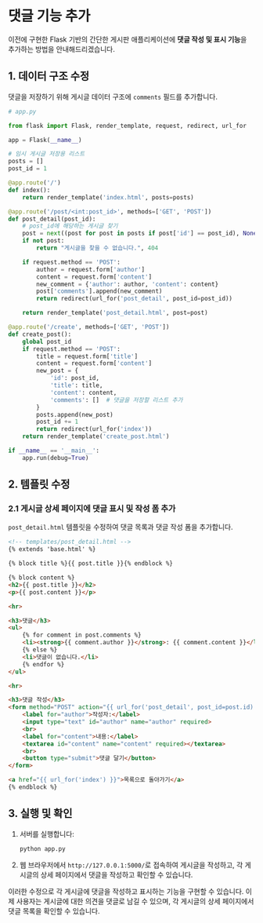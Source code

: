 # 댓글 기능 추가

이전에 구현한 Flask 기반의 간단한 게시판 애플리케이션에 **댓글 작성 및 표시 기능**을 추가하는 방법을 안내해드리겠습니다.

## 1. 데이터 구조 수정

댓글을 저장하기 위해 게시글 데이터 구조에 `comments` 필드를 추가합니다.

```python
# app.py

from flask import Flask, render_template, request, redirect, url_for

app = Flask(__name__)

# 임시 게시글 저장용 리스트
posts = []
post_id = 1

@app.route('/')
def index():
    return render_template('index.html', posts=posts)

@app.route('/post/<int:post_id>', methods=['GET', 'POST'])
def post_detail(post_id):
    # post_id에 해당하는 게시글 찾기
    post = next((post for post in posts if post['id'] == post_id), None)
    if not post:
        return "게시글을 찾을 수 없습니다.", 404

    if request.method == 'POST':
        author = request.form['author']
        content = request.form['content']
        new_comment = {'author': author, 'content': content}
        post['comments'].append(new_comment)
        return redirect(url_for('post_detail', post_id=post_id))

    return render_template('post_detail.html', post=post)

@app.route('/create', methods=['GET', 'POST'])
def create_post():
    global post_id
    if request.method == 'POST':
        title = request.form['title']
        content = request.form['content']
        new_post = {
            'id': post_id,
            'title': title,
            'content': content,
            'comments': []  # 댓글을 저장할 리스트 추가
        }
        posts.append(new_post)
        post_id += 1
        return redirect(url_for('index'))
    return render_template('create_post.html')

if __name__ == '__main__':
    app.run(debug=True)
```

## 2. 템플릿 수정

### 2.1 게시글 상세 페이지에 댓글 표시 및 작성 폼 추가

`post_detail.html` 템플릿을 수정하여 댓글 목록과 댓글 작성 폼을 추가합니다.

```html
<!-- templates/post_detail.html -->
{% extends 'base.html' %}

{% block title %}{{ post.title }}{% endblock %}

{% block content %}
<h2>{{ post.title }}</h2>
<p>{{ post.content }}</p>

<hr>

<h3>댓글</h3>
<ul>
    {% for comment in post.comments %}
    <li><strong>{{ comment.author }}</strong>: {{ comment.content }}</li>
    {% else %}
    <li>댓글이 없습니다.</li>
    {% endfor %}
</ul>

<hr>

<h3>댓글 작성</h3>
<form method="POST" action="{{ url_for('post_detail', post_id=post.id) }}">
    <label for="author">작성자:</label>
    <input type="text" id="author" name="author" required>
    <br>
    <label for="content">내용:</label>
    <textarea id="content" name="content" required></textarea>
    <br>
    <button type="submit">댓글 달기</button>
</form>

<a href="{{ url_for('index') }}">목록으로 돌아가기</a>
{% endblock %}
```

## 3. 실행 및 확인

1. 서버를 실행합니다:

   ```bash
   python app.py
   ```

2. 웹 브라우저에서 `http://127.0.0.1:5000/`로 접속하여 게시글을 작성하고, 각 게시글의 상세 페이지에서 댓글을 작성하고 확인할 수 있습니다.

이러한 수정으로 각 게시글에 댓글을 작성하고 표시하는 기능을 구현할 수 있습니다. 이제 사용자는 게시글에 대한 의견을 댓글로 남길 수 있으며, 각 게시글의 상세 페이지에서 댓글 목록을 확인할 수 있습니다. 